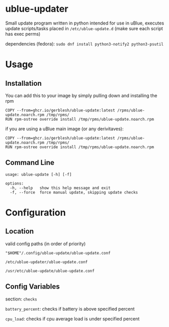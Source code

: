 # ublue-updater

Small update program written in python intended for use in uBlue, executes update scripts/tasks placed in `/etc/ublue-update.d` (make sure each script has exec perms)

dependencies (fedora): ```sudo dnf install python3-notify2 python3-psutil```


# Usage


## Installation

You can add this to your image by simply pulling down and installing the rpm

```
COPY --from=ghcr.io/gerblesh/ublue-update:latest /rpms/ublue-update.noarch.rpm /tmp/rpms/
RUN rpm-ostree override install /tmp/rpms/ublue-update.noarch.rpm
```

if you are using a uBlue main image (or any derivitaves):

```
COPY --from=ghcr.io/gerblesh/ublue-update:latest /rpms/ublue-update.noarch.rpm /tmp/rpms/
RUN rpm-ostree override install /tmp/rpms/ublue-update.noarch.rpm
```


## Command Line

```
usage: ublue-update [-h] [-f]

options:
  -h, --help   show this help message and exit
  -f, --force  force manual update, skipping update checks
```


# Configuration


## Location
valid config paths (in order of priority)

```"$HOME"/.config/ublue-update/ublue-update.conf```

```/etc/ublue-updater/ublue-update.conf```

```/usr/etc/ublue-update/ublue-update.conf```


## Config Variables
section: `checks`

`battery_percent`: checks if battery is above specified percent

`cpu_load`: checks if cpu average load is under specified percent

